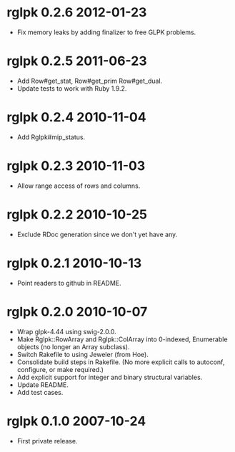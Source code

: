# rglpk 0.2.6 2012-01-23

* Fix memory leaks by adding finalizer to free GLPK problems.

# rglpk 0.2.5 2011-06-23

* Add Row#get_stat, Row#get_prim Row#get_dual.
* Update tests to work with Ruby 1.9.2.

# rglpk 0.2.4 2010-11-04

* Add Rglpk#mip_status.

# rglpk 0.2.3 2010-11-03

* Allow range access of rows and columns.

# rglpk 0.2.2 2010-10-25

* Exclude RDoc generation since we don't yet have any.

# rglpk 0.2.1 2010-10-13

* Point readers to github in README.

# rglpk 0.2.0 2010-10-07

* Wrap glpk-4.44 using swig-2.0.0.
* Make Rglpk::RowArray and Rglpk::ColArray into 0-indexed, Enumerable objects (no longer an Array subclass).
* Switch Rakefile to using Jeweler (from Hoe).
* Consolidate build steps in Rakefile.  (No more explicit calls to autoconf, configure, or make required.)
* Add explicit support for integer and binary structural variables.
* Update README.
* Add test cases.

# rglpk 0.1.0 2007-10-24

* First private release.

